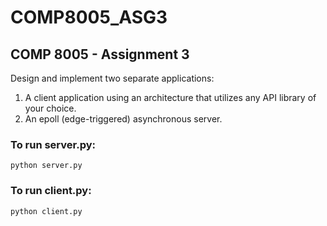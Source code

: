 # COMP8005_ASG3

## COMP 8005 - Assignment 3

Design and implement two separate applications:
1. A client application using an architecture that utilizes any API library of your choice.
2. An epoll (edge-triggered) asynchronous server.

### To run server.py:

```python server.py```

### To run client.py:

```python client.py```

